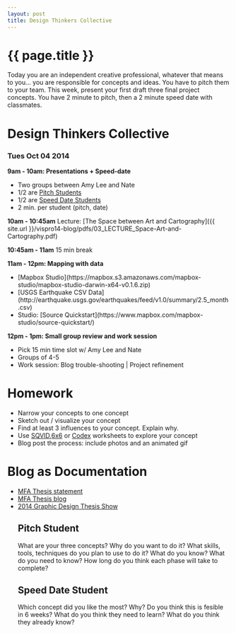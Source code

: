 ```yaml
---
layout: post
title: Design Thinkers Collective
---
```


{{ page.title }}
================

<p class="meta">

<p>Today you are an independent creative professional, whatever that means to you... you are responsible for concepts and ideas. You have to pitch them to your team. This week, present your first draft three final project concepts.  You have 2 minute to pitch, then a 2 minute speed date with classmates.</p>

<h1>Design Thinkers Collective</h1>
<h3>Tues Oct 04 2014</h3>

<strong>9am	- 10am: Presentations + Speed-date</strong>
<ul>
	<li>Two groups between Amy Lee and Nate</li>
	<li>1/2 are <a href="#pitch">Pitch Students</a></li>
	<li>1/2 are <a href="#date">Speed Date Students</a></li>
	<li>2 min. per student (pitch, date)</li>
</ul>

<strong>10am - 10:45am</strong>
Lecture: [The Space between Art and Cartography]({{ site.url }}/vispro14-blog/pdfs/03_LECTURE_Space-Art-and-Cartography.pdf)


<strong>10:45am - 11am</strong>
15 min break

<strong>11am - 12pm: Mapping with data</strong>
<ul>
	<li>[Mapbox Studio](https://mapbox.s3.amazonaws.com/mapbox-studio/mapbox-studio-darwin-x64-v0.1.6.zip)</li>
	<li>[USGS Earthquake CSV Data](http://earthquake.usgs.gov/earthquakes/feed/v1.0/summary/2.5_month.csv)</li>
	<li>Studio: [Source Quickstart](https://www.mapbox.com/mapbox-studio/source-quickstart/)</li>
</ul>
 
<strong>12pm - 1pm: Small group review and work session</strong>
<ul>
	<li>Pick 15 min time slot w/ Amy Lee and Nate</li>
	<li>Groups of 4-5</li>
	<li>Work session: Blog trouble-shooting | Project refinement</li>
</ul>

<p><h1>Homework</h1></p>
<ul>
	<li>Narrow your concepts to one concept</li>
	<li>Sketch out / visualize your concept</li>
	<li>Find at least 3 influences to your concept. Explain why.</li>
	<li>Use <a href="{{ site.url }}/vispro14-blog/pdfs/BackoftheNapkin_SQVID.pdf)">SQVID</a>,<a href="{{ site.url }}/vispro14-blog/pdfs/BackoftheNapkin_6x6.pdf">6x6</a> or <a href="{{ site.url }}/vispro14-blog/pdfs/BackoftheNapkin_codex.pdf">Codex</a> worksheets to explore your concept</li>
	<li>Blog post the process: include photos and an animated gif</li>
</ul>

<p><h1>Blog as Documentation</h1></p>
<ul>
  <li><a href="http://amyleewalton.com/MFA-Thesis">MFA Thesis statement</a></li>
<li><a href="http://biobubbles.tumblr.com/">MFA Thesis blog</a></li>
<li><a href="http://www.thesis2014.micadesign.org/index.html">2014 Graphic Design Thesis Show</a></li>

<p></p>
<a name="pitch"></a><strong><h2>Pitch Student</strong></h2>
What are your three concepts? Why do you want to do it? What skills, tools, techniques do you plan to use to do it? What do you know? What do you need to know? How long do you think each phase will take to complete?

<a name="date"></a><h2><strong>Speed Date Student</strong></h2>
Which concept did you like the most? Why? Do you think this is fesible in 6 weeks? What do you think they need to learn? What do you think they already know?
  


